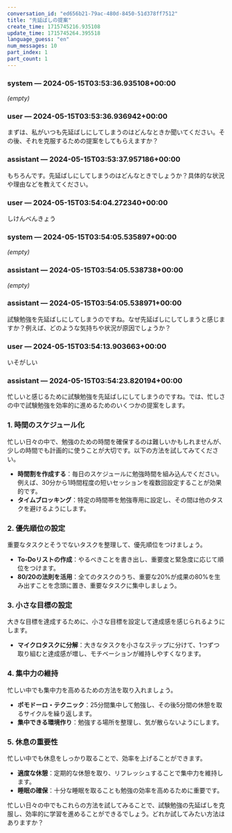 ```yaml
---
conversation_id: "ed656b21-79ac-480d-8450-51d378ff7512"
title: "先延ばしの提案"
create_time: 1715745216.935108
update_time: 1715745264.395518
language_guess: "en"
num_messages: 10
part_index: 1
part_count: 1
---
```


### system — 2024-05-15T03:53:36.935108+00:00

_(empty)_

### user — 2024-05-15T03:53:36.936942+00:00

まずは、私がいつも先延ばしにしてしまうのはどんなときか聞いてください。その後、それを克服するための提案をしてもらえますか？

### assistant — 2024-05-15T03:53:37.957186+00:00

もちろんです。先延ばしにしてしまうのはどんなときでしょうか？具体的な状況や理由などを教えてください。

### user — 2024-05-15T03:54:04.272340+00:00

しけんべんきょう

### system — 2024-05-15T03:54:05.535897+00:00

_(empty)_

### assistant — 2024-05-15T03:54:05.538738+00:00

_(empty)_

### assistant — 2024-05-15T03:54:05.538971+00:00

試験勉強を先延ばしにしてしまうのですね。なぜ先延ばしにしてしまうと感じますか？例えば、どのような気持ちや状況が原因でしょうか？

### user — 2024-05-15T03:54:13.903663+00:00

いそがしい

### assistant — 2024-05-15T03:54:23.820194+00:00

忙しいと感じるために試験勉強を先延ばしにしてしまうのですね。では、忙しさの中で試験勉強を効率的に進めるためのいくつかの提案をします。

### 1. **時間のスケジュール化**
忙しい日々の中で、勉強のための時間を確保するのは難しいかもしれませんが、少しの時間でも計画的に使うことが大切です。以下の方法を試してみてください。

- **時間割を作成する**：毎日のスケジュールに勉強時間を組み込んでください。例えば、30分から1時間程度の短いセッションを複数回設定することが効果的です。
- **タイムブロッキング**：特定の時間帯を勉強専用に設定し、その間は他のタスクを避けるようにします。

### 2. **優先順位の設定**
重要なタスクとそうでないタスクを整理して、優先順位をつけましょう。

- **To-Doリストの作成**：やるべきことを書き出し、重要度と緊急度に応じて順位をつけます。
- **80/20の法則を活用**：全てのタスクのうち、重要な20%が成果の80%を生み出すことを念頭に置き、重要なタスクに集中しましょう。

### 3. **小さな目標の設定**
大きな目標を達成するために、小さな目標を設定して達成感を感じられるようにします。

- **マイクロタスクに分解**：大きなタスクを小さなステップに分けて、1つずつ取り組むと達成感が増し、モチベーションが維持しやすくなります。

### 4. **集中力の維持**
忙しい中でも集中力を高めるための方法を取り入れましょう。

- **ポモドーロ・テクニック**：25分間集中して勉強し、その後5分間の休憩を取るサイクルを繰り返します。
- **集中できる環境作り**：勉強する場所を整理し、気が散らないようにします。

### 5. **休息の重要性**
忙しい中でも休息をしっかり取ることで、効率を上げることができます。

- **適度な休憩**：定期的な休憩を取り、リフレッシュすることで集中力を維持します。
- **睡眠の確保**：十分な睡眠を取ることも勉強の効率を高めるために重要です。

忙しい日々の中でもこれらの方法を試してみることで、試験勉強の先延ばしを克服し、効率的に学習を進めることができるでしょう。どれか試してみたい方法はありますか？
